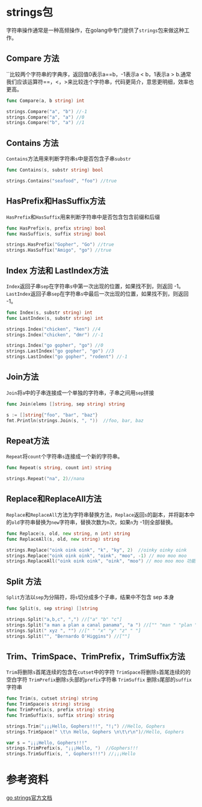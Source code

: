 # strings包

字符串操作通常是一种高频操作，在golang中专门提供了`strings`包来做这种工作。


## Compare 方法

``比较两个字符串的字典序，返回值0表示a==b，-1表示a < b，1表示a > b.通常我们应该运算符==，<，>来比较连个字符串，代码更简介，意思更明细，效率也更高。

```go
func Compare(a, b string) int
```

```go
strings.Compare("a", "b") //-1
strings.Compare("a", "a") //0
strings.Compare("b", "a") //1
```

## Contains 方法

`Contains`方法用来判断字符串`s`中是否包含子串`substr`

```go
func Contains(s, substr string) bool
```

```go
strings.Contains("seafood", "foo") //true
```

## HasPrefix和HasSuffix方法

`HasPrefix`和`HasSuffix`用来判断字符串中是否包含包含前缀和后缀

```go
func HasPrefix(s, prefix string) bool
func HasSuffix(s, suffix string) bool
```

```go
strings.HasPrefix("Gopher", "Go") //true
strings.HasSuffix("Amigo", "go") //true
```

## Index 方法和 LastIndex方法

`Index`返回子串`sep`在字符串`s`中第一次出现的位置，如果找不到，则返回 -1。
`LastIndex`返回子串`sep`在字符串`s`中最后一次出现的位置，如果找不到，则返回 -1。

```go
func Index(s, substr string) int
func LastIndex(s, substr string) int
```

```go
strings.Index("chicken", "ken") //4
strings.Index("chicken", "dmr") //-1

strings.Index("go gopher", "go") //0
strings.LastIndex("go gopher", "go") //3
strings.LastIndex("go gopher", "rodent") //-1
```

## Join方法

`Join`将`a`中的子串连接成一个单独的字符串，子串之间用`sep`拼接

```go
func Join(elems []string, sep string) string
```

```go
s := []string{"foo", "bar", "baz"}
fmt.Println(strings.Join(s, ", "))  //foo, bar, baz
```

## Repeat方法

`Repeat`将`count`个字符串`s`连接成一个新的字符串。

```go
func Repeat(s string, count int) string
```

```go 
strings.Repeat("na", 2)//nana
```

## Replace和ReplaceAll方法

`Replace`和`ReplaceAll`方法为字符串替换方法，`Replace`返回`s`的副本，并将副本中的`old`字符串替换为`new`字符串，替换次数为`n`次，如果`n`为 -1则全部替换。

```go
func Replace(s, old, new string, n int) string
func ReplaceAll(s, old, new string) string
```

```go
strings.Replace("oink oink oink", "k", "ky", 2)  //oinky oinky oink
strings.Replace("oink oink oink", "oink", "moo", -1) // moo moo moo
strings.ReplaceAll("oink oink oink", "oink", "moo") // moo moo moo 功能同上
```

## Split 方法

`Split`方法以`sep`为分隔符，将`s`切分成多个子串，结果中不包含 sep 本身

```go
func Split(s, sep string) []string
```

```go
strings.Split("a,b,c", ",") //["a" "b" "c"]
strings.Split("a man a plan a canal panama", "a ") //["" "man " "plan " "canal panama"]
strings.Split(" xyz ", "") //[" " "x" "y" "z" " "]
strings.Split("", "Bernardo O'Higgins") //[""]
```


## Trim、TrimSpace、TrimPrefix，TrimSuffix方法

`Trim`将删除`s`首尾连续的包含在`cutset`中的字符
`TrimSpace`将删除`s`首尾连续的的空白字符
`TrimPrefix`删除`s`头部的`prefix`字符串
`TrimSuffix` 删除`s`尾部的`suffix`字符串

```go
func Trim(s, cutset string) string
func TrimSpace(s string) string
func TrimPrefix(s, prefix string) string
func TrimSuffix(s, suffix string) string
```

```go
strings.Trim("¡¡¡Hello, Gophers!!!", "!¡") //Hello, Gophers
strings.TrimSpace(" \t\n Hello, Gophers \n\t\r\n")//Hello, Gophers

var s = "¡¡¡Hello, Gophers!!!"
strings.TrimPrefix(s, "¡¡¡Hello, ")  //Gophers!!!
strings.TrimSuffix(s, ", Gophers!!!") //¡¡¡Hello
```

# 参考资料

[go strings官方文档](https://golang.org/pkg/strings/)